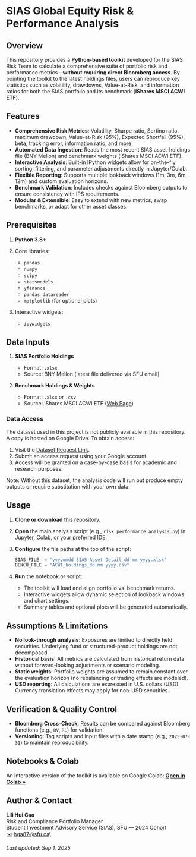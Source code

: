 # SIAS Global Equity Risk & Performance Analysis

## Overview

This repository provides a **Python-based toolkit** developed for the SIAS Risk Team to calculate a comprehensive suite of portfolio risk and performance metrics—**without requiring direct Bloomberg access**. By pointing the toolkit to the latest holdings files, users can reproduce key statistics such as volatility, drawdowns, Value-at-Risk, and information ratios for both the SIAS portfolio and its benchmark (**iShares MSCI ACWI ETF**).

## Features

* **Comprehensive Risk Metrics**: Volatility, Sharpe ratio, Sortino ratio, maximum drawdown, Value-at-Risk (95%), Expected Shortfall (95%), beta, tracking error, information ratio, and more.
* **Automated Data Ingestion**: Reads the most recent SIAS asset-holdings file (BNY Mellon) and benchmark weights (iShares MSCI ACWI ETF).
* **Interactive Analysis**: Built-in IPython widgets allow for on-the-fly sorting, filtering, and parameter adjustments directly in Jupyter/Colab.
* **Flexible Reporting**: Supports multiple lookback windows (1m, 3m, 6m, 12m) and custom evaluation horizons.
* **Benchmark Validation**: Includes checks against Bloomberg outputs to ensure consistency with IPS requirements.
* **Modular & Extensible**: Easy to extend with new metrics, swap benchmarks, or adapt for other asset classes.

## Prerequisites

1. **Python 3.8+**
2. Core libraries:

   * `pandas`
   * `numpy`
   * `scipy`
   * `statsmodels`
   * `yfinance`
   * `pandas_datareader`
   * `matplotlib` (for optional plots)
3. Interactive widgets:

   * `ipywidgets`

## Data Inputs

1. **SIAS Portfolio Holdings**

   * Format: `.xlsx`
   * Source: BNY Mellon (latest file delivered via SFU email)

2. **Benchmark Holdings & Weights**

   * Format: `.xlsx` or `.csv`
   * Source: iShares MSCI ACWI ETF ([Web Page](https://www.ishares.com/us/products/239600/ishares-msci-acwi-etf))

### Data Access
The dataset used in this project is not publicly available in this repository.  
A copy is hosted on Google Drive. To obtain access:

1. Visit the [Dataset Request Link](https://drive.google.com/drive/folders/14Qj5mYg8BhEvRLRt2MkeXgo4BZWTp-xB?usp=sharing).  
2. Submit an access request using your Google account.  
3. Access will be granted on a case-by-case basis for academic and research purposes.  

Note: Without this dataset, the analysis code will run but produce empty outputs or require substitution with your own data.

## Usage

1. **Clone or download** this repository.

2. **Open** the main analysis script (e.g., `risk_performance_analysis.py`) in Jupyter, Colab, or your preferred IDE.

3. **Configure** the file paths at the top of the script:

   ```python
   SIAS_FILE  = "yyyymmdd SIAS Asset Detail_dd mm yyyy.xlsx"
   BENCH_FILE = "ACWI_holdings_dd mm yyyy.csv"
   ```

4. **Run** the notebook or script:

   * The toolkit will load and align portfolio vs. benchmark returns.
   * Interactive widgets allow dynamic selection of lookback windows and chart settings.
   * Summary tables and optional plots will be generated automatically.

## Assumptions & Limitations

* **No look-through analysis**: Exposures are limited to directly held securities. Underlying fund or structured-product holdings are not decomposed.
* **Historical basis**: All metrics are calculated from historical return data without forward-looking adjustments or scenario modeling.
* **Static weights**: Portfolio weights are assumed to remain constant over the evaluation horizon (no rebalancing or trading effects are modeled).
* **USD reporting**: All calculations are expressed in U.S. dollars (USD). Currency translation effects may apply for non-USD securities.

## Verification & Quality Control

* **Bloomberg Cross-Check**: Results can be compared against Bloomberg functions (e.g., `RV`, `RL`) for validation.
* **Versioning**: Tag scripts and input files with a date stamp (e.g., `2025-07-31`) to maintain reproducibility.

## Notebooks & Colab

An interactive version of the toolkit is available on Google Colab:
[**Open in Colab »**](https://colab.research.google.com/drive/1l0Hvb7rZ-ynC90jzbVvXclNnZDeoaw8E?usp=sharing)


## Author & Contact

**Lili Hui Gao**\
Risk and Compliance Portfolio Manager\
Student Investment Advisory Service (SIAS), SFU — 2024 Cohort\
✉️ [hga87@sfu.ca](mailto:hga87@sfu.ca)\

*Last updated: Sep 1, 2025*
